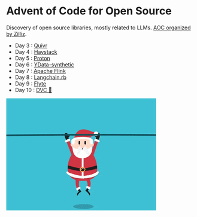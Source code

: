 # Advent of Code for Open Source

Discovery of open source libraries, mostly related to LLMs. [AOC organized by Zilliz](https://zilliz.com/blog/advent-of-code-for-open-source).

- Day 3 : [Quivr](https://github.com/StanGirard/quivr)
- Day 4 : [Haystack](https://haystack.deepset.ai/)
- Day 5 : [Proton](https://docs.timeplus.com/proton)
- Day 6 : [YData-synthetic](https://ydata.ai/)
- Day 7 : [Apache Flink](https://flink.apache.org/)
- Day 8 : [Langchain.rb](https://github.com/andreibondarev/langchainrb)
- Day 9 : [Flyte](https://github.com/flyteorg/flyte)
- Day 10 : [DVC 💚](https://github.com/iterative/dvc)

![Alt Text](img/christmas.gif)
